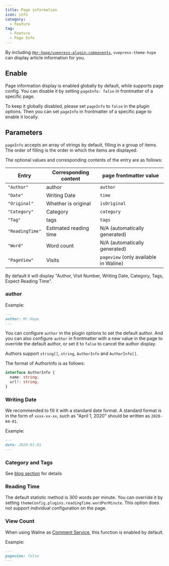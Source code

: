 ```yaml
---
title: Page information
icon: info
category:
  - Feature
tag:
  - Feature
  - Page Info
---
```


By including [`@mr-hope/vuepress-plugin-components`][components], `vuepress-theme-hope` can display article information for you.

<!-- more -->

## Enable

Page information display is enabled globally by default, while supports page config. You can disable it by setting `pageInfo: false` in frontmatter of a specific page.

To keep it globally disabled, please set `pageInfo` to `false` in the plugin options. Then you can set `pageInfo` in frontmatter of a specific page to enable it locally.

## Parameters <Badge text="Support page config" />

`pageInfo` accepts an array of strings by default, filling in a group of items. The order of filling is the order in which the items are displayed.

The optional values and corresponding contents of the entry are as follows:

| Entry           | Corresponding content  | page frontmatter value                |
| --------------- | ---------------------- | ------------------------------------- |
| `"Author"`      | author                 | `author`                              |
| `"Date"`        | Writing Date           | `time`                                |
| `"Original"`    | Whether is original    | `isOriginal`                          |
| `"Category"`    | Category               | `category`                            |
| `"Tag"`         | tags                   | `tags`                                |
| `"ReadingTime"` | Estimated reading time | N/A (automatically generated)         |
| `"Word"`        | Word count             | N/A (automatically generated)         |
| `"PageView"`    | Visits                 | `pageview` (only available in Waline) |

By default it will display "Author, Visit Number, Writing Date, Category, Tags, Expect Reading Time".

### author <Badge text="Support page config" />

Example:

```md
---
author: Mr.Hope
---
```

You can configure `author` in the plugin options to set the default author. And you can also configure `author` in frontmatter with a new value in the page to override the default author, or set it to `false` to cancel the author display.

Authors support `string[]`, `string`, `AuthorInfo` and `AuthorInfo[]`.

The format of AuthorInfo is as follows:

```ts
interface AuthorInfo {
  name: string;
  url?: string;
}
```

### Writing Date

We recommended to fill it with a standard date format. A standard format is in the form of `xxxx-xx-xx`, such as "April 1, 2020" should be written as `2020-04-01`.

Example:

```md
---
date: 2020-01-01
---
```

### Category and Tags

See [blog section](../blog/category-and-tags.md) for details

### Reading Time

The default statistic method is 300 words per minute. You can override it by setting `themeConfig.plugins.readingTime.wordPerMinute`. This option does not support individual configuration on the page.

### View Count <Badge text="Support page config" />

When using Waline as [Comment Service](comment.md), this function is enabled by default.

Example:

```md
---
pageview: false
---
```

[components]: https://vuepress-theme-hope.github.io/v2/components/

